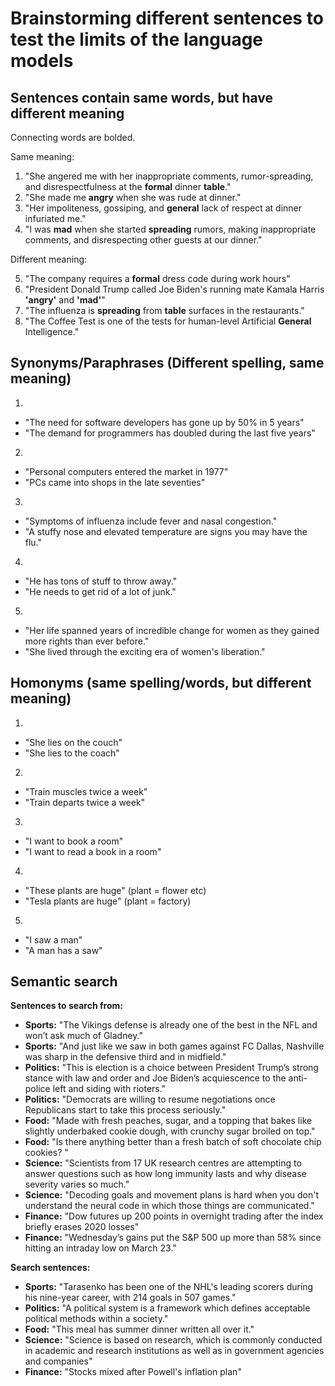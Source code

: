 # Brainstorming different sentences to test the limits of the language models

## Sentences contain same words, but have different meaning

Connecting words are bolded.

Same meaning:

1. "She angered me with her inappropriate comments, rumor-spreading, and disrespectfulness at the **formal** dinner **table**."
2. "She made me **angry** when she was rude at dinner."
3. "Her impoliteness, gossiping, and **general** lack of respect at dinner infuriated me."
4. "I was **mad** when she started **spreading** rumors, making inappropriate comments, and disrespecting other guests at our dinner."

Different meaning:

5. "The company requires a **formal** dress code during work hours"
6. "President Donald Trump called Joe Biden's running mate Kamala Harris **'angry'** and **'mad'**"
7. "The influenza is **spreading** from **table** surfaces in the restaurants." 
8. "The Coffee Test is one of the tests for human-level Artificial **General** Intelligence."

## Synonyms/Paraphrases (Different spelling, same meaning)

1.
* "The need for software developers has gone up by 50% in 5 years"
* "The demand for programmers has doubled during the last five years"

2.
* "Personal computers entered the market in 1977"
* "PCs came into shops in the late seventies"

3.
* "Symptoms of influenza include fever and nasal congestion."
* "A stuffy nose and elevated temperature are signs you may have the flu."

4.
* "He has tons of stuff to throw away."
* "He needs to get rid of a lot of junk."

5.
* "Her life spanned years of incredible change for women as they gained more rights than ever before."
* "She lived through the exciting era of women's liberation."

## Homonyms (same spelling/words, but different meaning)

1.
* "She lies on the couch"
* "She lies to the coach"

2.
* "Train muscles twice a week"
* "Train departs twice a week"

3.
* "I want to book a room"
* "I want to read a book in a room"

4.
* "These plants are huge" (plant = flower etc)
* "Tesla plants are huge" (plant = factory)

5.
* "I saw a man" 
* "A man has a saw"

## Semantic search

**Sentences to search from:**

* **Sports:** "The Vikings defense is already one of the best in the NFL and won’t ask much of Gladney."
* **Sports:** "And just like we saw in both games against FC Dallas, Nashville was sharp in the defensive third and in midfield."
* **Politics:** "This is election is a choice between President Trump’s strong stance with law and order and Joe Biden’s acquiescence to the anti-police left and siding with rioters."
* **Politics:** "Democrats are willing to resume negotiations once Republicans start to take this process seriously."
* **Food:** "Made with fresh peaches, sugar, and a topping that bakes like slightly underbaked cookie dough, with crunchy sugar broiled on top."
* **Food:** "Is there anything better than a fresh batch of soft chocolate chip cookies? "
* **Science:** "Scientists from 17 UK research centres are attempting to answer questions such as how long immunity lasts and why disease severity varies so much."
* **Science:** "Decoding goals and movement plans is hard when you don't understand the neural code in which those things are communicated."
* **Finance:** "Dow futures up 200 points in overnight trading after the index briefly erases 2020 losses"
* **Finance:** "Wednesday’s gains put the S&P 500 up more than 58% since hitting an intraday low on March 23."

**Search sentences:**

* **Sports:** "Tarasenko has been one of the NHL's leading scorers during his nine-year career, with 214 goals in 507 games."
* **Politics:** "A political system is a framework which defines acceptable political methods within a society."
* **Food:** "This meal has summer dinner written all over it."
* **Science:** "Science is based on research, which is commonly conducted in academic and research institutions as well as in government agencies and companies"
* **Finance:** "Stocks mixed after Powell's inflation plan"